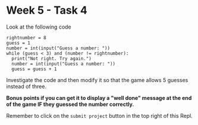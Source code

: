 # Week 5 - Task 4

Look at the following code

```python:
rightnumber = 8
guess = 1
number = int(input("Guess a number: "))
while (guess < 3) and (number != rightnumber):
  print("Not right. Try again.")
  number = int(input("Guess a number: "))
  guess = guess + 1

```

Investigate the code and then modify it so that the game allows 5 guesses instead of three.

**Bonus points if you can get it to display a "well done" message at the end of the game IF they guessed the number correctly.**

Remember to click on the `submit project` button in the top right of this Repl.
